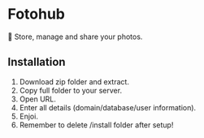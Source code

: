 # Fotohub
&#127748; Store, manage and share your photos.

## Installation
1. Download zip folder and extract.
2. Copy full folder to your server.
3. Open URL.
4. Enter all details (domain/database/user information).
5. Enjoi.
6. Remember to delete /install folder after setup!
